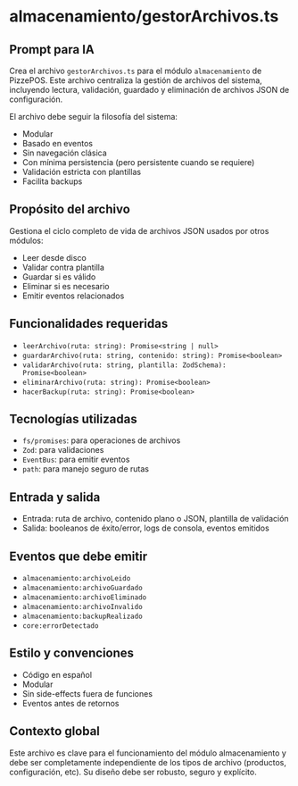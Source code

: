 # almacenamiento/gestorArchivos.ts

## Prompt para IA
Crea el archivo `gestorArchivos.ts` para el módulo `almacenamiento` de PizzePOS. Este archivo centraliza la gestión de archivos del sistema, incluyendo lectura, validación, guardado y eliminación de archivos JSON de configuración.

El archivo debe seguir la filosofía del sistema:
- Modular
- Basado en eventos
- Sin navegación clásica
- Con mínima persistencia (pero persistente cuando se requiere)
- Validación estricta con plantillas
- Facilita backups

## Propósito del archivo
Gestiona el ciclo completo de vida de archivos JSON usados por otros módulos:
- Leer desde disco
- Validar contra plantilla
- Guardar si es válido
- Eliminar si es necesario
- Emitir eventos relacionados

## Funcionalidades requeridas
- `leerArchivo(ruta: string): Promise<string | null>`
- `guardarArchivo(ruta: string, contenido: string): Promise<boolean>`
- `validarArchivo(ruta: string, plantilla: ZodSchema): Promise<boolean>`
- `eliminarArchivo(ruta: string): Promise<boolean>`
- `hacerBackup(ruta: string): Promise<boolean>`

## Tecnologías utilizadas
- `fs/promises`: para operaciones de archivos
- `Zod`: para validaciones
- `EventBus`: para emitir eventos
- `path`: para manejo seguro de rutas

## Entrada y salida
- Entrada: ruta de archivo, contenido plano o JSON, plantilla de validación
- Salida: booleanos de éxito/error, logs de consola, eventos emitidos

## Eventos que debe emitir
- `almacenamiento:archivoLeido`
- `almacenamiento:archivoGuardado`
- `almacenamiento:archivoEliminado`
- `almacenamiento:archivoInvalido`
- `almacenamiento:backupRealizado`
- `core:errorDetectado`

## Estilo y convenciones
- Código en español
- Modular
- Sin side-effects fuera de funciones
- Eventos antes de retornos

## Contexto global
Este archivo es clave para el funcionamiento del módulo almacenamiento y debe ser completamente independiente de los tipos de archivo (productos, configuración, etc). Su diseño debe ser robusto, seguro y explícito.


